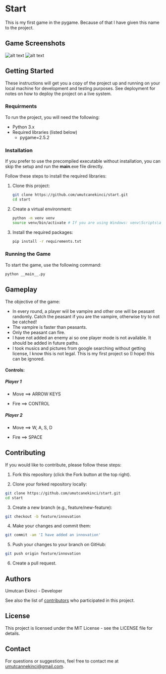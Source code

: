 # Start

This is my first game in the pygame. Because of that I have given this name to the project.

## Game Screenshots

![alt text](https://github.com/umutcanekinci/start/blob/main/images/samples/sample-1.png?raw=true)
![alt text](https://github.com/umutcanekinci/start/blob/main/images/samples/sample-2.png?raw=true)

## Getting Started

These instructions will get you a copy of the project up and running on your local machine for development and testing purposes. See deployment for notes on how to deploy the project on a live system.

### Requirments

To run the project, you will need the following:

- Python 3.x
- Required libraries (listed below)
    - pygame=2.5.2

### Installation

If you prefer to use the precompiled executable without installation, you can skip the setup and run the __main__.exe file directly.


Follow these steps to install the required libraries:

1. Clone this project:
    ```sh
    git clone https://github.com/umutcanekinci/start.git
    cd start
    ```

2. Create a virtual environment:
    ```sh
    python -m venv venv
    source venv/bin/activate # If you are using Windows: venv\Scripts\activate
    ```

3. Install the required packages:
    ```sh
    pip install -r requirements.txt
    ```

### Running the Game

To start the game, use the following command:
```sh
python __main__.py
```

## Gameplay

The objective of the game: 

* In every round, a player wiil be vampire and other one will be peasant randomly. Catch the peasant if you are the vampire, otherwise try to not be catched!
* The vampire is faster than peasants.
* Only the peasant can fire.
* I have not added an enemy ai so one player mode is not available. It should be added in future paths.
* I took musics and pictures from google searching without getting license, I know this is not legal. This is my first project so (I hope) this can be ignored.

#### Controls:

##### Player 1

* Move ==> ARROW KEYS

* Fire ==> CONTROL

##### Player 2

* Move ==> W, A, S, D

* Fire ==> SPACE

## Contributing

If you would like to contribute, please follow these steps:

1. Fork this repository (click the Fork button at the top right).

2. Clone your forked repository locally:
```sh
git clone https://github.com/umutcanekinci/start.git
cd start
```

3. Create a new branch (e.g., feature/new-feature):
```sh
git checkout -b feature/innovation
```

4. Make your changes and commit them:
```sh
git commit -am 'I have added an innovation'
```

5. Push your changes to your branch on GitHub:
```sh
git push origin feature/innovation
```

6. Create a pull request.

## Authors

Umutcan Ekinci - Developer


See also the list of <a href="https://github.com/umutcanekinci/start/contributors">contributors</a> who participated in this project.

## License

This project is licensed under the MIT License - see the LICENSE file for details.

## Contact

For questions or suggestions, feel free to contact me at umutcannekinci@gmail.com.
